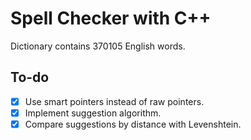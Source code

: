 # Spell Checker with C++

Dictionary contains 370105 English words.

## To-do

- [x] Use smart pointers instead of raw pointers.
- [x] Implement suggestion algorithm.
- [x] Compare suggestions by distance with Levenshtein.
